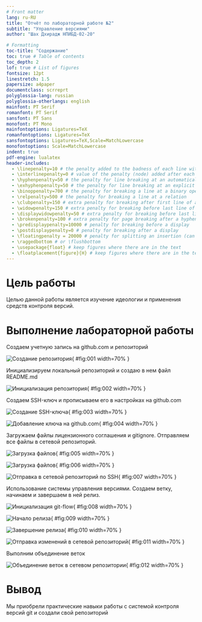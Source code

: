 ```yaml
---
# Front matter
lang: ru-RU
title: "Отчёт по лабораторной работе №2"
subtitle: "Управление версиями"
author: "Шах Дхирадж НПИБД-02-20"

# Formatting
toc-title: "Содержание"
toc: true # Table of contents
toc_depth: 2
lof: true # List of figures
fontsize: 12pt
linestretch: 1.5
papersize: a4paper
documentclass: scrreprt
polyglossia-lang: russian
polyglossia-otherlangs: english
mainfont: PT Serif
romanfont: PT Serif
sansfont: PT Sans
monofont: PT Mono
mainfontoptions: Ligatures=TeX
romanfontoptions: Ligatures=TeX
sansfontoptions: Ligatures=TeX,Scale=MatchLowercase
monofontoptions: Scale=MatchLowercase
indent: true
pdf-engine: lualatex
header-includes:
  - \linepenalty=10 # the penalty added to the badness of each line within a paragraph (no associated penalty node) Increasing the value makes tex try to have fewer lines in the paragraph.
  - \interlinepenalty=0 # value of the penalty (node) added after each line of a paragraph.
  - \hyphenpenalty=50 # the penalty for line breaking at an automatically inserted hyphen
  - \exhyphenpenalty=50 # the penalty for line breaking at an explicit hyphen
  - \binoppenalty=700 # the penalty for breaking a line at a binary operator
  - \relpenalty=500 # the penalty for breaking a line at a relation
  - \clubpenalty=150 # extra penalty for breaking after first line of a paragraph
  - \widowpenalty=150 # extra penalty for breaking before last line of a paragraph
  - \displaywidowpenalty=50 # extra penalty for breaking before last line before a display math
  - \brokenpenalty=100 # extra penalty for page breaking after a hyphenated line
  - \predisplaypenalty=10000 # penalty for breaking before a display
  - \postdisplaypenalty=0 # penalty for breaking after a display
  - \floatingpenalty = 20000 # penalty for splitting an insertion (can only be split footnote in standard LaTeX)
  - \raggedbottom # or \flushbottom
  - \usepackage{float} # keep figures where there are in the text
  - \floatplacement{figure}{H} # keep figures where there are in the text
---
```


# Цель работы

Целью данной работы является изучение идеологии и применения средств контроля версий.

# Выполнение лабораторной работы

Создаем учетную запись на github.com и репозиторий

![Создание репозитория](image/01.png){ #fig:001 width=70% }

Инициализируем локальный репозиторий и создаю в нем файл README.md

![Инициализация репозитория](image/02.png){ #fig:002 width=70% }

Создаем SSH-ключ и прописываем его в настройках на github.com

![Создание SSH-ключа](image/03.png){ #fig:003 width=70% }

![Добавление ключа на github.com ](image/04.png){ #fig:004 width=70% }

Загружаем файлы лицензионного соглашения и gitignore. Отправляем все файлы в сетевой репозиторий.

![Загрузка файлов](image/05.png){ #fig:005 width=70% }

![Загрузка файлов](image/06.png){ #fig:006 width=70% }

![Отправка в сетевой репозиторий по SSH](image/07.png){ #fig:007 width=70% }

Использование системы управления версиями. Создаем ветку, начинаем и завершаем в ней релиз.

![Инициализация git-flow](image/08.png){ #fig:008 width=70% }

![Начало релиза](image/09.png){ #fig:009 width=70% }

![Завершение релиза](image/10.png){ #fig:010 width=70% }

![Отправка изменений в сетевой репозиторий](image/11.png){ #fig:011 width=70% }

Выполним объединение веток

![Объединение веток в сетевом репозитории](image/12.png){ #fig:012 width=70% }

# Вывод

Мы приобрели практические навыки работы с системой контроля версий git и создали свой репозиторий